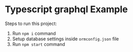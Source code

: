 # Typescript graphql Example

Steps to run this project:

1. Run `npm i` command
2. Setup database settings inside `ormconfig.json` file
3. Run `npm start` command
